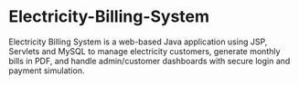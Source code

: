 # Electricity-Billing-System
Electricity Billing System is a web-based Java application using JSP, Servlets and MySQL to manage electricity customers, generate monthly bills in PDF, and handle admin/customer dashboards with secure login and payment simulation.
